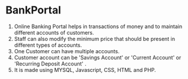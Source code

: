 # BankPortal

1. Online Banking Portal helps in transactions of money and to maintain different accounts of customers. 
2. Staff can also modify the minimum price that should be present in different types of accounts. 
3. One Customer can have multiple accounts.
4. Customer account can be 'Savings Account' or 'Current Account' or 'Recurring Deposit Account' .
5. It is made using MYSQL, Javascript, CSS, HTML and PHP.
